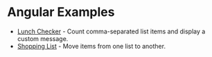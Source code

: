 # Angular Examples

* [Lunch Checker](https://danbrady.github.io/angular-examples/lunch-check/) - Count comma-separated list items and display a custom message.
* [Shopping List](https://danbrady.github.io/angular-examples/shopping-list/) - Move items from one list to another.